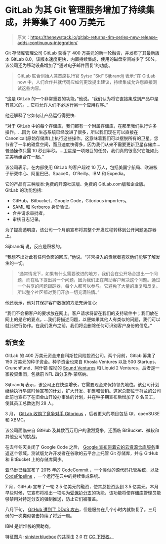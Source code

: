 # GitLab 为其 Git 管理服务增加了持续集成，并筹集了 400 万美元

> 原文：<https://thenewstack.io/gitlab-returns-4m-series-new-release-adds-continuous-integration/>

Git 存储库管理公司 GitLab 获得了 400 万美元的新一轮融资，并发布了其最新版本 GitLab 8.0，该版本速度更快，内置持续集成，使用的磁盘空间减少了 50%。该公司还为移动设备增加了“通过电子邮件回复”的功能。

> GitLab 联合创始人兼首席执行官 Sytse "Sid" Sijbrandij 表示:“在 GitLab now 中，人们合作并就代码应如何更改提出建议，持续集成允许您直接测试这些内容。

“这是 GitLab 的一个非常重要的功能，”他说。“我们认为将它直接集成到产品中是有意义的。…它将允许人们不必运行另一个应用程序。”

他还解释了它如何让产品运行得更快:

“对于 GitLab 中的每个存储库，我们都有一个附属存储库，在那里我们执行许多操作。…因为 Git 生态系统已经改进了很多，所以我们现在可以直接在 Canonical(原始存储库)上执行这些操作。这意味着我们可以摆脱所有的卫星。您节省了一半的磁盘空间，而且速度快得多，因为我们从来不需要更新卫星存储库…普通操作只需 10 秒到半秒。…卫星是一项艰巨的任务，我们真的很高兴它能如此完美地组合在一起。”

该公司表示，在内部使用 GitLab 的客户超过 10 万人，包括美国宇航局、欧洲核子研究中心、阿里巴巴、SpaceX、O'Reilly、IBM 和 Expedia。

它的产品有三种版本:免费的开源社区版、免费的 GitLab.com版和企业版。GitLab 的功能包括:

*   GitHub，Bitbucket，Google Code，Gitorious importers。
*   SAML 和 Kerberos 身份验证。
*   合并请求审批者。
*   审核日志记录。

为了提高透明度，该公司一个月前宣布将其整个开发过程转移到公开问题追踪器上。

Sijbrandij 说，反应是积极的。

“我想不出对此有任何负面的回应，”他说。“非常投入的贡献者喜欢他们能够了解发生的一切。

> “通常情况下，如果有什么需要改进的地方，我们会在公开场合提出一个问题，而在私下提出另一个问题，因为我们正在帮助客户解决这个问题。通过一个共享的问题跟踪器，每个人都可以参与。它避免了大量的重复和反复。所以整个社区都对我们开放一切充满热情。”

他还表示，他对其保护客户数据的方法充满信心:

“我们不会把客户的要求放在网上。客户请求将留在我们的支持软件中；我们放在网上的是它的要点。…我们将描述问题，以便如果其他人有类似的问题，我们可以就此进行协作。在我们发布之前，我们将会删除任何可识别客户身份的信息。”

## 新资金

GitLab 的 400 万美元资金来自科斯拉风险投资公司。两个月前，Gitlab 筹集了 150 万美元的种子资金。种子资金也来自 Khosla Ventures 以及 500 Startups、CrunchFund、阿什顿·库彻的 [Sound Ventures](http://techcrunch.com/2015/03/14/sound-ventures/) 和 Liquid 2 Ventures，后者是一家投资集团，包括前 NFL 四分卫乔·蒙塔纳。

Sijbrandij 表示，该公司正在快速增长，它需要现金来保持领先地位。该公司计划继续执行早些时候宣布的计划，扩大开发、销售和营销。这家总部位于荷兰的公司此前也宣布了在旧金山开设办事处的计划，并在种子期宣布后增加了 8 名员工，使其员工总数达到 28 人。

3 月， [GitLab 收购了竞争对手 Gitorious](https://about.gitlab.com/2015/03/03/gitlab-acquires-gitorious/) ，后者更大的项目包括 Qt、openSUSE 和 XBMC。

该公司面临来自 GitHub 及其数百万用户的激烈竞争，还面临 BitBucket、微软和其他公司的挑战。

在去年冬天关闭了 Google Code 之后， [Google 宣布带着它的云资源仓库服务](http://venturebeat.com/2015/06/24/google-has-quietly-launched-a-github-competitor-source-code-repositories/)重返这个领域。测试版允许开发者在谷歌的云平台上托管 Git 存储库，并与 GitHub 和 BitBucket 上的存储库同步。

亚马逊已经宣布了 2015 年的 [CodeCommit](http://aws.amazon.com/codecommit/) ，一个类似的源代码托管系统，以及 [CodePipeline](http://aws.amazon.com/codepipeline/) ，一个运行在云中的持续集成系统。

7 月，GitHub 宣布了一轮 2.5 亿美元的融资，使其总投资达到 3.5 亿美元。本月早些时候，它宣布将推出一项名为[受保护分支](http://venturebeat.com/2015/09/03/github-introduces-protected-branches-to-prevent-force-pushes-to-certain-parts-of-code-repos/)的功能，该功能将使存储库管理员能够禁用对特定分支的强制推送，防止它们被覆盖。

八月下旬， [GitHub 遭到了 DDoS 攻击](https://www.zdnet.com/article/github-combats-ddos-cyberattack/)，但是服务在几个小时内就恢复了。三月份的一次类似袭击持续了将近一周。

IBM 是新堆栈的赞助商。

特征图片: [sinisterbluebox](https://www.flickr.com/photos/10075621@N06/) 的[共享](https://www.flickr.com/photos/10075621@N06/3810402230/in/photolist-6NHiQb-9qyB7i-4Q93h1-9LDQtJ-8V7LDE-oNa7Yh-p7cwXH-7MXHHo-8h5YKD-4Pi2fW-pYPXbM-dz19kc-fEx24o-c46cbC-foyBt7-7G8YRv-fZwzGt-3pJxU-tiUqKb-q3WiGr-meM1zy-oFNqkn-fEzEtu-kondTU-eUst1X-8CEoyR-dXrCSR-rk4rmN-o3Hdr4-q1QVrN-3bn6sg-hxDSKy-4S6rba-fiW3GU-6m8BSu-9oZWYi-3b6CPq-4TdGsp-fiFQKV-fiFQx4-7L5Fb9-fqoQBs-pLB3nN-fgWpYS-fiFQUv-dYKZcR-6WvB7e-h3MN9t-aaFNEk-fpekjE)由 2.0 在 [CC 下授权。](https://creativecommons.org/licenses/by/2.0/)

<svg xmlns:xlink="http://www.w3.org/1999/xlink" viewBox="0 0 68 31" version="1.1"><title>Group</title> <desc>Created with Sketch.</desc></svg>